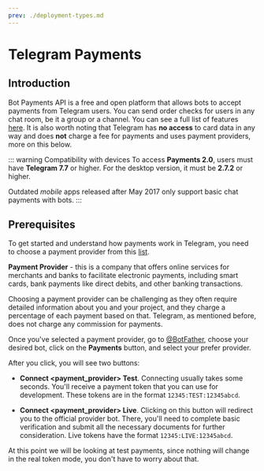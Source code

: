 ```yaml
---
prev: ./deployment-types.md
---
```


# Telegram Payments

## Introduction

Bot Payments API is a free and open platform that allows bots to accept payments from Telegram users. You can send order checks for users in any chat room, be it a group or a channel. You can see a full list of features [here](https://core.telegram.org/bots/payments#introducing-payments-2-0). It is also worth noting that Telegram has **no access** to card data in any way and does **not** charge a fee for payments and uses payment providers, more on this below.

::: warning Compatibility with devices
To access **Payments 2.0**, users must have **Telegram 7.7** or higher. For the desktop version, it must be **2.7.2** or higher.

Outdated _mobile_ apps released after May 2017 only support basic chat payments with bots.
:::

## Prerequisites

To get started and understand how payments work in Telegram, you need to choose a payment provider from this [list](https://core.telegram.org/bots/payments#supported-payment-providers).

**Payment Provider** - this is a company that offers online services for merchants and banks to facilitate electronic payments, including smart cards, bank payments like direct debits, and other banking transactions.

Choosing a payment provider can be challenging as they often require detailed information about you and your project, and they charge a percentage of each payment based on that. Telegram, as mentioned before, does not charge any commission for payments.

Once you've selected a payment provider, go to [@BotFather](https://t.me/BotFather), choose your desired bot, click on the **Payments** button, and select your prefer provider.

After you click, you will see two buttons:

- **Connect <payment_provider> Test**. Connecting usually takes some seconds. You'll receive a payment token that you can use for development. These tokens are in the format `12345:TEST:12345abcd`.

- **Connect <payment_provider> Live**. Clicking on this button will redirect you to the official provider bot. There, you'll need to complete basic verification and submit all the necessary documents for further consideration. Live tokens have the format `12345:LIVE:12345abcd`.

At this point we will be looking at test payments, since nothing will change in the real token mode, you don't have to worry about that.
